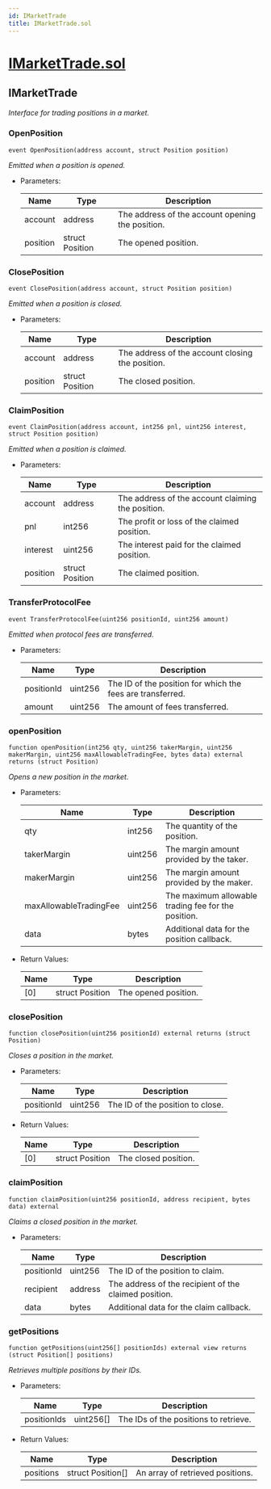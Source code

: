 ```yaml
---
id: IMarketTrade
title: IMarketTrade.sol
---
```

# [IMarketTrade.sol](https://github.com/chromatic-protocol/contracts/tree/main/contracts/core/interfaces/market/IMarketTrade.sol)

## IMarketTrade

_Interface for trading positions in a market._

### OpenPosition

```solidity
event OpenPosition(address account, struct Position position)
```

_Emitted when a position is opened._

- Parameters:

  | Name | Type | Description |
  | ---- | ---- | ----------- |
  | account | address | The address of the account opening the position. |
  | position | struct Position | The opened position. |

### ClosePosition

```solidity
event ClosePosition(address account, struct Position position)
```

_Emitted when a position is closed._

- Parameters:

  | Name | Type | Description |
  | ---- | ---- | ----------- |
  | account | address | The address of the account closing the position. |
  | position | struct Position | The closed position. |

### ClaimPosition

```solidity
event ClaimPosition(address account, int256 pnl, uint256 interest, struct Position position)
```

_Emitted when a position is claimed._

- Parameters:

  | Name | Type | Description |
  | ---- | ---- | ----------- |
  | account | address | The address of the account claiming the position. |
  | pnl | int256 | The profit or loss of the claimed position. |
  | interest | uint256 | The interest paid for the claimed position. |
  | position | struct Position | The claimed position. |

### TransferProtocolFee

```solidity
event TransferProtocolFee(uint256 positionId, uint256 amount)
```

_Emitted when protocol fees are transferred._

- Parameters:

  | Name | Type | Description |
  | ---- | ---- | ----------- |
  | positionId | uint256 | The ID of the position for which the fees are transferred. |
  | amount | uint256 | The amount of fees transferred. |

### openPosition

```solidity
function openPosition(int256 qty, uint256 takerMargin, uint256 makerMargin, uint256 maxAllowableTradingFee, bytes data) external returns (struct Position)
```

_Opens a new position in the market._

- Parameters:

  | Name | Type | Description |
  | ---- | ---- | ----------- |
  | qty | int256 | The quantity of the position. |
  | takerMargin | uint256 | The margin amount provided by the taker. |
  | makerMargin | uint256 | The margin amount provided by the maker. |
  | maxAllowableTradingFee | uint256 | The maximum allowable trading fee for the position. |
  | data | bytes | Additional data for the position callback. |

- Return Values:

  | Name | Type | Description |
  | ---- | ---- | ----------- |
  | [0] | struct Position | The opened position. |

### closePosition

```solidity
function closePosition(uint256 positionId) external returns (struct Position)
```

_Closes a position in the market._

- Parameters:

  | Name | Type | Description |
  | ---- | ---- | ----------- |
  | positionId | uint256 | The ID of the position to close. |

- Return Values:

  | Name | Type | Description |
  | ---- | ---- | ----------- |
  | [0] | struct Position | The closed position. |

### claimPosition

```solidity
function claimPosition(uint256 positionId, address recipient, bytes data) external
```

_Claims a closed position in the market._

- Parameters:

  | Name | Type | Description |
  | ---- | ---- | ----------- |
  | positionId | uint256 | The ID of the position to claim. |
  | recipient | address | The address of the recipient of the claimed position. |
  | data | bytes | Additional data for the claim callback. |

### getPositions

```solidity
function getPositions(uint256[] positionIds) external view returns (struct Position[] positions)
```

_Retrieves multiple positions by their IDs._

- Parameters:

  | Name | Type | Description |
  | ---- | ---- | ----------- |
  | positionIds | uint256[] | The IDs of the positions to retrieve. |

- Return Values:

  | Name | Type | Description |
  | ---- | ---- | ----------- |
  | positions | struct Position[] | An array of retrieved positions. |

